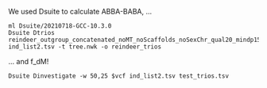 We used Dsuite to calculate ABBA-BABA, ...

```
ml Dsuite/20210718-GCC-10.3.0
Dsuite Dtrios reindeer_outgroup_concatenated_noMT_noScaffolds_noSexChr_qual20_mindp15_maxdp75.vcf.gz ind_list2.tsv -t tree.nwk -o reindeer_trios
```

... and f_dM!

```
Dsuite Dinvestigate -w 50,25 $vcf ind_list2.tsv test_trios.tsv
```
